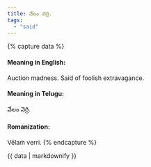 ```yaml
---
title: వేలం వెర్రి.
tags:
  - "said"
---
```


{% capture data %}
#### Meaning in English:
Auction madness.
Said of foolish extravagance.

#### Meaning in Telugu:
వేలం వెర్రి.

#### Romanization:
Vēlaṁ verri.
{% endcapture %}

{{ data | markdownify }}

